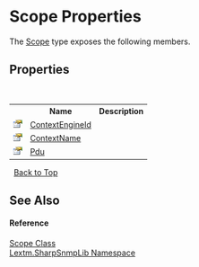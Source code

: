 # Scope Properties
 

The <a href="T_Lextm_SharpSnmpLib_Scope">Scope</a> type exposes the following members.


## Properties
&nbsp;<table><tr><th></th><th>Name</th><th>Description</th></tr><tr><td>![Public property](media/pubproperty.gif "Public property")</td><td><a href="P_Lextm_SharpSnmpLib_Scope_ContextEngineId">ContextEngineId</a></td><td /></tr><tr><td>![Public property](media/pubproperty.gif "Public property")</td><td><a href="P_Lextm_SharpSnmpLib_Scope_ContextName">ContextName</a></td><td /></tr><tr><td>![Public property](media/pubproperty.gif "Public property")</td><td><a href="P_Lextm_SharpSnmpLib_Scope_Pdu">Pdu</a></td><td /></tr></table>&nbsp;
<a href="#scope-properties">Back to Top</a>

## See Also


#### Reference
<a href="T_Lextm_SharpSnmpLib_Scope">Scope Class</a><br /><a href="N_Lextm_SharpSnmpLib">Lextm.SharpSnmpLib Namespace</a><br />